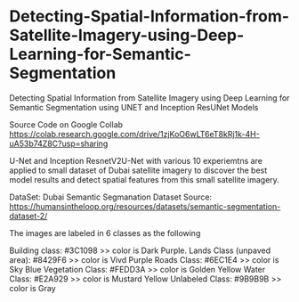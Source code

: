 # Detecting-Spatial-Information-from-Satellite-Imagery-using-Deep-Learning-for-Semantic-Segmentation
Detecting Spatial Information from Satellite Imagery using Deep Learning for Semantic Segmentation using UNET and Inception ResUNet Models


Source Code on Google Collab https://colab.research.google.com/drive/1zjKoO6wLT6eT8kRj1k-4H-uA53b74Z8C?usp=sharing

U-Net and Inception ResnetV2U-Net with various 10 experiemtns are applied to small dataset of Dubai satellite imagery to discover the best model results and detect spatial features from this small satellite imagery.

DataSet: Dubai Semantic Segmanation Dataset Source: https://humansintheloop.org/resources/datasets/semantic-segmentation-dataset-2/

The images are labeled in 6 classes as the following

Building class: #3C1098 >> color is Dark Purple.
Lands Class (unpaved area): #8429F6 >> color is Vivd Purple
Roads Class: #6EC1E4 >> color is Sky Blue
Vegetation Class: #FEDD3A >> color is Golden Yellow
Water Class: #E2A929 >> color is Mustard Yellow
Unlabeled Class: #9B9B9B >> color is Gray
